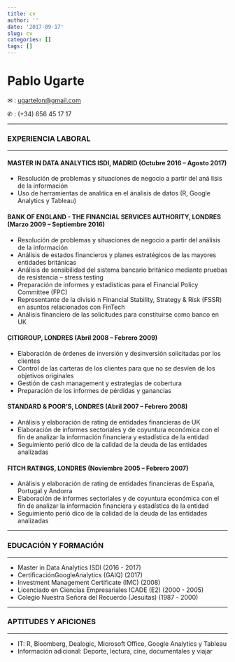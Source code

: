 ```yaml
---
title: cv
author: ''
date: '2017-09-17'
slug: cv
categories: []
tags: []
---
```


# Pablo Ugarte

 ✉ : ugartelon@gmail.com 
 
 ✆ : (+34) 656 45 17 17  
 
***
### EXPERIENCIA LABORAL
***

#### MASTER IN DATA ANALYTICS ISDI, MADRID (Octubre 2016 – Agosto 2017)

* Resolución de problemas y situaciones de negocio a partir del aná lisis de la información
* Uso de herramientas de analıtica en el ánalisis de datos (R, Google Analytics y Tableau) 


#### BANK OF ENGLAND - THE FINANCIAL SERVICES AUTHORITY, LONDRES (Marzo 2009 – Septiembre 2016)

* Resolución de problemas y situaciones de negocio a partir del análisis de la información
* Análisis de estados financieros y planes estratégicos de las mayores entidades británicas
* Análisis de sensibilidad del sistema bancario británico mediante pruebas de resistencia –
stress testing
* Preparación de informes y estadı́sticas para el Financial Policy Committee (FPC)
* Representante de la divisió n Financial Stability, Strategy & Risk (FSSR) en asuntos
relacionados con FinTech
* Análisis financiero de las solicitudes para constituirse como banco en UK

#### CITIGROUP, LONDRES  (Abril 2008 – Febrero 2009)

* Elaboración de órdenes de inversión y desinversión solicitadas por los clientes
* Control de las carteras de los clientes para que no se desvı́en de los objetivos originales
* Gestión de cash management y estrategias de cobertura
* Preparación de los informes de pérdidas y ganancias

#### STANDARD & POOR’S, LONDRES (Abril 2007 – Febrero 2008)

* Análisis y elaboración de rating de entidades financieras de UK
* Elaboración de informes sectoriales y de coyuntura económica con el fin de analizar la
información financiera y estadı́stica de la entidad
* Seguimiento perió dico de la calidad de la deuda de las entidades analizadas

#### FITCH RATINGS, LONDRES (Noviembre 2005 – Febrero 2007)

* Análisis y elaboración de rating de entidades financieras de España, Portugal y Andorra
* Elaboración de informes sectoriales y de coyuntura económica con el fin de analizar la
información financiera y estadı́stica de la entidad
* Seguimiento perió dico de la calidad de la deuda de las entidades analizadas

***
### EDUCACIÓN Y FORMACIÓN
***

* Master in Data Analytics ISDI (2016 - 2017)
* CertificaciónGoogleAnalytics (GAIQ) (2017)
* Investment Management Certificate (IMC) (2008)
* Licenciado en Ciencias Empresariales ICADE (E2) (2000 - 2005)
* Colegio Nuestra Señora del Recuerdo (Jesuitas) (1987 - 2000)

***
### APTITUDES Y AFICIONES
***

* IT: R, Bloomberg, Dealogic, Microsoft Office, Google Analytics y Tableau
* Información adicional: Deporte, lectura, cine, documentales y viajar